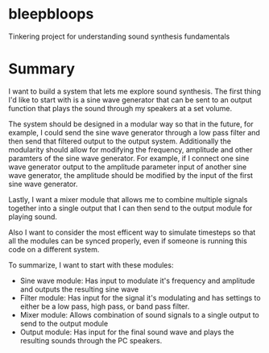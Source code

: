 # bleepbloops

Tinkering project for understanding sound synthesis fundamentals

# Summary

I want to build a system that lets me explore sound synthesis. The first thing I'd like to start with is a sine wave generator that can be sent to an output function that plays the sound through my speakers at a set volume.

The system should be designed in a modular way so that in the future, for example, I could send the sine wave generator through a low pass filter and then send that filtered output to the output system.
Additionally the modularity should allow for modifying the frequency, amplitude and other paramters of the sine wave generator. For example, if I connect one sine wave generator output to the amplitude parameter input of another sine wave generator, the amplitude should be modified by the input of the first sine wave generator.

Lastly, I want a mixer module that allows me to combine multiple signals together into a single output that I can then send to the output module for playing sound.

Also I want to consider the most efficent way to simulate timesteps so that all the modules can be synced properly, even if someone is running this code on a different system.

To summarize, I want to start with these modules:

- Sine wave module: Has input to modulate it's frequency and amplitude and outputs the resulting sine wave
- Filter module: Has input for the signal it's modulating and has settings to either be a low pass, high pass, or band pass filter.
- Mixer module: Allows combination of sound signals to a single output to send to the output module
- Output module: Has input for the final sound wave and plays the resulting sounds through the PC speakers.
